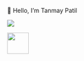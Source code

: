  👋 Hello, I’m Tanmay Patil


<!---
TanmayPatil105/TanmayPatil105 is a ✨ special ✨ repository because its `README.md` (this file) appears on your GitHub profile.
You can click the Preview link to take a look at your changes.
--->
<img src="https://github-readme-stats.vercel.app/api?username=TanmayPatil105&&show_icons=true&title_color=fca311&icon_color=bb2acf&text_color=f4b41a&bg_color=14213d">


[<img src="https://user-images.githubusercontent.com/92677342/183302697-2d38aae4-f12b-4566-bc60-0af47537bfaf.png" style="width:50px;height:50px">](https://cssbattle.dev/player/OiOL1QPXKfcScCY8gN4JN2PW9bv1)
